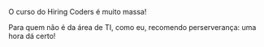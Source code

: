 O curso do Hiring Coders é muito massa!

Para quem não é da área de TI, como eu, recomendo perserverança: uma hora dá certo!